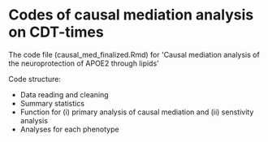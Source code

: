 # Codes of causal mediation analysis on CDT-times
The code file (causal_med_finalized.Rmd) for 'Causal mediation analysis of the neuroprotection of APOE2 through lipids'

Code structure:
* Data reading and cleaning
* Summary statistics
* Function for (i) primary analysis of causal mediation and (ii) senstivity analysis
* Analyses for each phenotype
